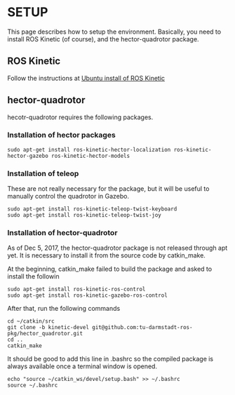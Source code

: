 # SETUP
This page describes how to setup the environment. Basically, you need to install ROS Kinetic (of course), and the hector-quadrotor package.

## ROS Kinetic
Follow the instructions at [Ubuntu install of ROS Kinetic](http://wiki.ros.org/kinetic/Installation/Ubuntu)

## hector-quadrotor
hecotr-quadrotor requires the following packages.
### Installation of hector packages
```
sudo apt-get install ros-kinetic-hector-localization ros-kinetic-hector-gazebo ros-kinetic-hector-models
```

### Installation of teleop
These are not really necessary for the package, but it will be useful to manually control the quadrotor in Gazebo.
```
sudo apt-get install ros-kinetic-teleop-twist-keyboard
sudo apt-get install ros-kinetic-teleop-twist-joy
```

### Installation of hector-quadrotor
As of Dec 5, 2017, the hector-quadrotor package is not released through apt yet. It is necessary to install it from the source code by catkin_make.

At the beginning, catkin_make failed to build the package and asked to install the followin
```
sudo apt-get install ros-kinetic-ros-control
sudo apt-get install ros-kinetic-gazebo-ros-control
```
After that, run the following commands
```
cd ~/catkin/src
git clone -b kinetic-devel git@github.com:tu-darmstadt-ros-pkg/hector_quadrotor.git
cd ..
catkin_make
```
It should be good to add this line in .bashrc so the compiled package is always available once a terminal window is opened.
```
echo "source ~/catkin_ws/devel/setup.bash" >> ~/.bashrc
source ~/.bashrc
```
